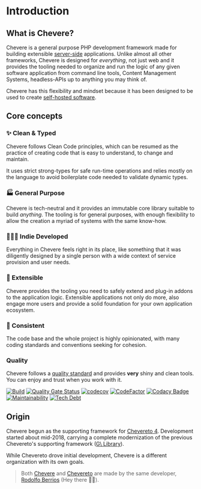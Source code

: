 # Introduction

## What is Chevere?

Chevere is a general purpose PHP development framework made for building extensible [server-side](https://en.wikipedia.org/wiki/Server-side) applications. Unlike almost all other frameworks, Chevere is designed for *everything*, not just web and it provides the tooling needed to organize and run the logic of any given software application from command line tools, Content Management Systems, headless-APIs up to anything you may think of.

Chevere has this flexibility and mindset because it has been designed to be used to create [self-hosted software](https://github.com/awesome-selfhosted/awesome-selfhosted).

## Core concepts

### ✨ Clean & Typed

Chevere follows Clean Code principles, which can be resumed as the practice of creating code that is easy to understand, to change and maintain.

It uses strict strong-types for safe run-time operations and relies mostly on the language to avoid boilerplate code needed to validate dynamic types.

### 🏭 General Purpose

Chevere is tech-neutral and it provides an immutable core library suitable to build _anything_. The tooling is for general purposes, with enough flexibility to allow the creation a myriad of systems with the same know-how.

### 👨🏾‍💻 Indie Developed

Everything in Chevere feels right in its place, like something that it was diligently designed by a single person with a wide context of service provision and user needs.

### 🔌 Extensible

Chevere provides the tooling you need to safely extend and plug-in addons to the application logic. Extensible applications not only do more, also engage more users and provide a solid foundation for your own application ecosystem.

### 💎 Consistent

The code base and the whole project is highly opinionated, with many coding standards and conventions seeking for cohesion.

### Quality

Chevere follows a [quality standard](../architecture/standard/quality.md) and provides **very** shiny and clean tools. You can enjoy and trust when you work with it.

[![Build](https://img.shields.io/github/workflow/status/chevere/chevere/CI/main?style=flat-square)](https://github.com/chevere/chevere/actions) [![Quality Gate Status](https://img.shields.io/sonar/alert_status/chevere_chevere?server=https%3A%2F%2Fsonarcloud.io&style=flat-square
)](https://sonarcloud.io/dashboard?id=chevere_chevere) [![codecov](https://img.shields.io/codecov/c/github/chevere/chevere?style=flat-square)](https://codecov.io/gh/chevere/chevere) [![CodeFactor](https://img.shields.io/codefactor/grade/github/chevere/chevere?label=code%20grade&style=flat-square)](https://www.codefactor.io/repository/github/chevere/chevere) [![Codacy Badge](https://img.shields.io/codacy/grade/b956754f8ff04aaa9ca24a6e4cc21661?style=flat-square)](https://www.codacy.com/gh/chevere/chevere?utm_source=github.com&utm_medium=referral&utm_content=chevere/chevere&utm_campaign=Badge_Grade) [![Maintainability](https://img.shields.io/codeclimate/maintainability/chevere/chevere?style=flat-square)](https://codeclimate.com/github/chevere/chevere) [![Tech Debt](https://img.shields.io/codeclimate/tech-debt/chevere/chevere?style=flat-square)](https://codeclimate.com/github/chevere/chevere)

## Origin

Chevere begun as the supporting framework for [Chevereto 4](https://github.com/chevereto/chevereto). Development started about mid-2018, carrying a complete modernization of the previous Chevereto's supporting framework ([G\ Library](https://g.chevereto.com/)).

While Chevereto drove initial development, Chevere is a different organization with its own goals.

> Both [Chevere](https://chevere.org) and [Chevereto](https://chevereto.com) are made by the same developer, [Rodolfo Berrios](https://rodolfoberrios.com) (Hey there 👋🏾).
